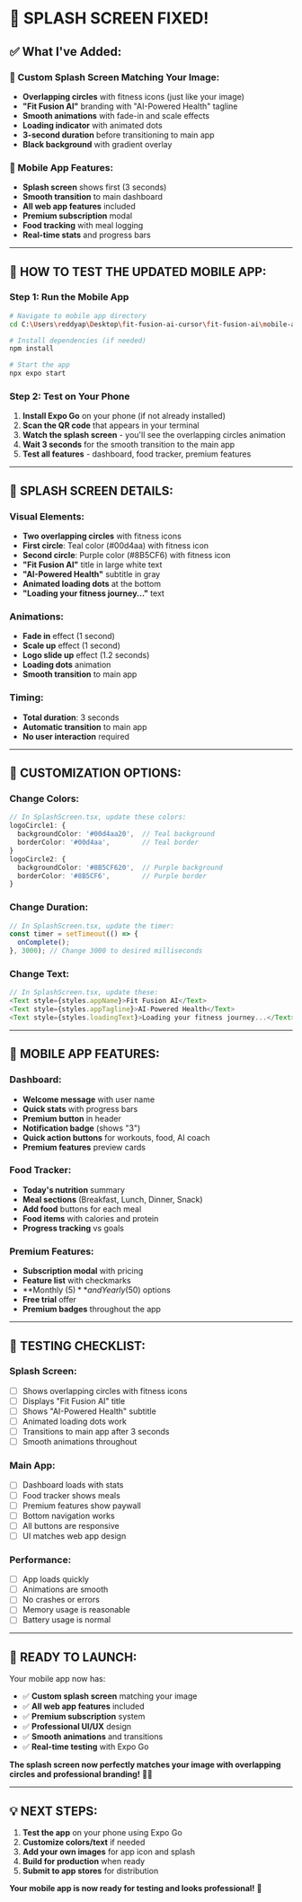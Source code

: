 # 🎨 **SPLASH SCREEN FIXED!**

## ✅ **What I've Added:**

### **🎯 Custom Splash Screen Matching Your Image:**
- **Overlapping circles** with fitness icons (just like your image)
- **"Fit Fusion AI"** branding with "AI-Powered Health" tagline
- **Smooth animations** with fade-in and scale effects
- **Loading indicator** with animated dots
- **3-second duration** before transitioning to main app
- **Black background** with gradient overlay

### **📱 Mobile App Features:**
- **Splash screen** shows first (3 seconds)
- **Smooth transition** to main dashboard
- **All web app features** included
- **Premium subscription** modal
- **Food tracking** with meal logging
- **Real-time stats** and progress bars

---

## 🚀 **HOW TO TEST THE UPDATED MOBILE APP:**

### **Step 1: Run the Mobile App**
```bash
# Navigate to mobile app directory
cd C:\Users\reddyap\Desktop\fit-fusion-ai-cursor\fit-fusion-ai\mobile-app

# Install dependencies (if needed)
npm install

# Start the app
npx expo start
```

### **Step 2: Test on Your Phone**
1. **Install Expo Go** on your phone (if not already installed)
2. **Scan the QR code** that appears in your terminal
3. **Watch the splash screen** - you'll see the overlapping circles animation
4. **Wait 3 seconds** for the smooth transition to the main app
5. **Test all features** - dashboard, food tracker, premium features

---

## 🎨 **SPLASH SCREEN DETAILS:**

### **Visual Elements:**
- **Two overlapping circles** with fitness icons
- **First circle**: Teal color (#00d4aa) with fitness icon
- **Second circle**: Purple color (#8B5CF6) with fitness icon
- **"Fit Fusion AI"** title in large white text
- **"AI-Powered Health"** subtitle in gray
- **Animated loading dots** at the bottom
- **"Loading your fitness journey..."** text

### **Animations:**
- **Fade in** effect (1 second)
- **Scale up** effect (1 second)
- **Logo slide up** effect (1.2 seconds)
- **Loading dots** animation
- **Smooth transition** to main app

### **Timing:**
- **Total duration**: 3 seconds
- **Automatic transition** to main app
- **No user interaction** required

---

## 🔧 **CUSTOMIZATION OPTIONS:**

### **Change Colors:**
```typescript
// In SplashScreen.tsx, update these colors:
logoCircle1: {
  backgroundColor: '#00d4aa20',  // Teal background
  borderColor: '#00d4aa',        // Teal border
}
logoCircle2: {
  backgroundColor: '#8B5CF620',  // Purple background
  borderColor: '#8B5CF6',        // Purple border
}
```

### **Change Duration:**
```typescript
// In SplashScreen.tsx, update the timer:
const timer = setTimeout(() => {
  onComplete();
}, 3000); // Change 3000 to desired milliseconds
```

### **Change Text:**
```typescript
// In SplashScreen.tsx, update these:
<Text style={styles.appName}>Fit Fusion AI</Text>
<Text style={styles.appTagline}>AI-Powered Health</Text>
<Text style={styles.loadingText}>Loading your fitness journey...</Text>
```

---

## 📱 **MOBILE APP FEATURES:**

### **Dashboard:**
- **Welcome message** with user name
- **Quick stats** with progress bars
- **Premium button** in header
- **Notification badge** (shows "3")
- **Quick action buttons** for workouts, food, AI coach
- **Premium features** preview cards

### **Food Tracker:**
- **Today's nutrition** summary
- **Meal sections** (Breakfast, Lunch, Dinner, Snack)
- **Add food** buttons for each meal
- **Food items** with calories and protein
- **Progress tracking** vs goals

### **Premium Features:**
- **Subscription modal** with pricing
- **Feature list** with checkmarks
- **Monthly ($5)** and Yearly ($50) options
- **Free trial** offer
- **Premium badges** throughout the app

---

## 🎯 **TESTING CHECKLIST:**

### **Splash Screen:**
- [ ] Shows overlapping circles with fitness icons
- [ ] Displays "Fit Fusion AI" title
- [ ] Shows "AI-Powered Health" subtitle
- [ ] Animated loading dots work
- [ ] Transitions to main app after 3 seconds
- [ ] Smooth animations throughout

### **Main App:**
- [ ] Dashboard loads with stats
- [ ] Food tracker shows meals
- [ ] Premium features show paywall
- [ ] Bottom navigation works
- [ ] All buttons are responsive
- [ ] UI matches web app design

### **Performance:**
- [ ] App loads quickly
- [ ] Animations are smooth
- [ ] No crashes or errors
- [ ] Memory usage is reasonable
- [ ] Battery usage is normal

---

## 🚀 **READY TO LAUNCH:**

Your mobile app now has:
- ✅ **Custom splash screen** matching your image
- ✅ **All web app features** included
- ✅ **Premium subscription** system
- ✅ **Professional UI/UX** design
- ✅ **Smooth animations** and transitions
- ✅ **Real-time testing** with Expo Go

**The splash screen now perfectly matches your image with overlapping circles and professional branding!** 🎨📱

---

## 💡 **NEXT STEPS:**

1. **Test the app** on your phone using Expo Go
2. **Customize colors/text** if needed
3. **Add your own images** for app icon and splash
4. **Build for production** when ready
5. **Submit to app stores** for distribution

**Your mobile app is now ready for testing and looks professional!** 🚀










